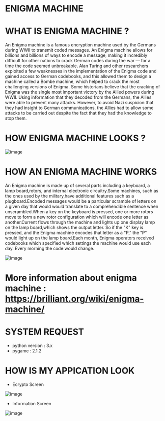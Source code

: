 # ENIGMA MACHINE 

# WHAT IS ENIGMA MACHINE ? 

An Enigma machine is a famous encryption machine used by the Germans during WWII to transmit coded messages. An Enigma machine allows for billions and billions of ways to encode a message, making it incredibly difficult for other nations to crack German codes during the war — for a time the code seemed unbreakable. Alan Turing and other researchers exploited a few weaknesses in the implementation of the Enigma code and gained access to German codebooks, and this allowed them to design a machine called a Bombe machine, which helped to crack the most challenging versions of Enigma. Some historians believe that the cracking of Enigma was the single most important victory by the Allied powers during WWII. Using information that they decoded from the Germans, the Allies were able to prevent many attacks. However, to avoid Nazi suspicion that they had insight to German communications, the Allies had to allow some attacks to be carried out despite the fact that they had the knowledge to stop them.

# HOW ENIGMA MACHINE LOOKS ? 

![image](https://user-images.githubusercontent.com/66384957/168699186-a18d7321-fa97-456f-90ee-b6e8e333da0a.png)

# HOW AN ENIGMA MACHINE WORKS

  An Enigma machine is made up of several parts including a keyboard, a lamp board,rotors, and internal electronic circuitry.Some machines, such as the ones used by the military,have additional features such as a plugboard.Encoded messages would be a particular scramble of letters on a given day that would would translate to a comprehendible sentence when unscrambled.When a key on the keyboard is pressed, one or more rotors move to form a new rotor configuration which will encode one letter as another.Current flows through the machine and lights up one display lamp on the lamp board,which shows the output letter. So if the "K" key is pressed, and the Enigma machine encodes that letter as a "P," the "P" would light up on the lamp board.Each month, Enigma operators received codebooks which specified which settings the machine would use each day. Every morning the code would change.
  
![image](https://user-images.githubusercontent.com/66384957/168700215-7d543e60-82aa-4dd9-a14a-39e8c100d839.png)

# More information about enigma machine : https://brilliant.org/wiki/enigma-machine/

# SYSTEM REQUEST

- python version : 3.x
- pygame : 2.1.2

# HOW IS MY APPICATION LOOK

- Ecrypto Screen 

![image](https://user-images.githubusercontent.com/66384957/168700552-f315c039-44ea-43e9-b421-d80711e2d323.png)

- Information Screen

![image](https://user-images.githubusercontent.com/66384957/168700626-8b6bab77-5beb-4cbe-9d4e-5b95276616ef.png)
